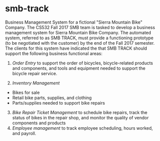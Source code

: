 # smb-track
Business Management System for a fictional "Sierra Mountain Bike" Company. 
The CS532 Fall 2017 SMB team is tasked to develop a business management system for Sierra Mountain Bike Company.  The automated system, referred to as SMB TRACK, must provide a functioning prototype (to be negotiated with the customer) by the end of the Fall 2017 semester.  The clients for this system have indicated the that SMB TRACK should support the following business functional areas:

1. *Order Entry* to support the order of bicycles, bicycle-related products and components, and tools and equipment needed to support the bicycle repair service.

2. *Inventory Management*
  * Bikes for sale
  * Retail bike parts, supplies, and clothing
  * Parts/supplies needed to support bike repairs
3. *Bike Repair Ticket Management* to schedule bike repairs, track the status of bikes in the repair shop, and monitor the quality of vendor components and products
4. *Employee management* to track employee scheduling, hours worked, and payroll.

